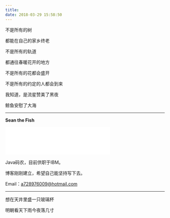 ```yaml
---
title: 
date: 2018-03-29 15:58:50
---
```


不是所有的树

都能在自己的家乡终老

不是所有的轨道

都通往春暖花开的地方

不是所有的花都会盛开

不是所有的约定的人都会到来

我知道，是流星赞美了黑夜

鲸鱼安慰了大海

---

**Sean the Fish**

<iframe frameborder="no" border="0" marginwidth="0" marginheight="0" width=330 height=86 src="//music.163.com/outchain/player?type=2&id=4882391&auto=0&height=66"></iframe>

Java码农，目前供职于IBM。

博客刚刚建立，希望自己能坚持写下去。

Email：a728976009@hotmail.com

---

想在天井里盛一只玻璃杯

明朝看天下雨今夜落几寸
